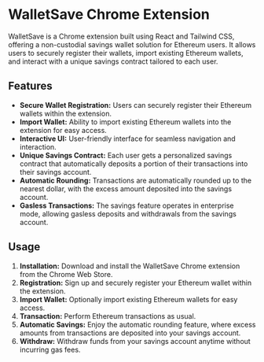 # WalletSave Chrome Extension

WalletSave is a Chrome extension built using React and Tailwind CSS, offering a non-custodial savings wallet solution for Ethereum users. It allows users to securely register their wallets, import existing Ethereum wallets, and interact with a unique savings contract tailored to each user.

## Features
- **Secure Wallet Registration:** Users can securely register their Ethereum wallets within the extension.
- **Import Wallet:** Ability to import existing Ethereum wallets into the extension for easy access.
- **Interactive UI:** User-friendly interface for seamless navigation and interaction.
- **Unique Savings Contract:** Each user gets a personalized savings contract that automatically deposits a portion of their transactions into their savings account.
- **Automatic Rounding:** Transactions are automatically rounded up to the nearest dollar, with the excess amount deposited into the savings account.
- **Gasless Transactions:** The savings feature operates in enterprise mode, allowing gasless deposits and withdrawals from the savings account.

## Usage
1. **Installation:** Download and install the WalletSave Chrome extension from the Chrome Web Store.
2. **Registration:** Sign up and securely register your Ethereum wallet within the extension.
3. **Import Wallet:** Optionally import existing Ethereum wallets for easy access.
4. **Transaction:** Perform Ethereum transactions as usual.
5. **Automatic Savings:** Enjoy the automatic rounding feature, where excess amounts from transactions are deposited into your savings account.
6. **Withdraw:** Withdraw funds from your savings account anytime without incurring gas fees.


